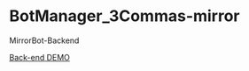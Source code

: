 # BotManager_3Commas-mirror
MirrorBot-Backend 

[Back-end DEMO](https://botmanager3commas.mrdorianh.repl.co/) 
